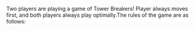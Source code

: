 Two players are playing a game of Tower Breakers! Player always moves first, and both players always play optimally.The rules of the game are as follows:
